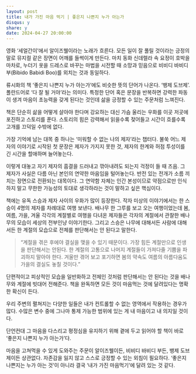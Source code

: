 ```yaml
---
layout: post
title: 내가 가진 마음 먹기 | 좋은지 나쁜지 누가 아는가
disqus: y
share: y
date: 2024-04-27 20:00:00
---
```



영화 ‘세얼간이’에서 알이즈웰이라는 노래가 흐른다. 모든 일이 잘 풀릴 것이라는 긍정의 말로 뮤지컬 같은 장면이 어깨를 들썩이게 만든다. 마치 동화 신데렐라 속 요정이 호박을 마차로, 누더기 옷을 드레스로 바꾸는 마법을 시전할 때 소망과 믿음으로 비비디 바비디 부(Bibido Babidi Boo)를 외치는 것과 동일하다. 

류시화의 책 ‘좋은지 나쁜지 누가 아는가’에도 비슷한 뜻의 단어가 나온다. ‘뱅제 도브제’. 폴란드어로 ‘다 잘 될 거야’라는 의미다. 특정한 단어 혹은 문장을 반복하면 강력한 파동이 생겨 마음이 초능력을 갖게 된다는 것인데 삶을 긍정할 수 있는 주문처럼 느껴진다.

책은 단순히 삶을 어떻게 살아야 한다며 강요하는 대신 가슴 울리는 우화를 이곳 저곳에 포진하고 스토리를 푼다. 스토리의 힘은 강력해서 읽을수록 젖어들고 시간이 흐를수록 고개를 끄덕일 수밖에 없다.

가장 기억에 남는 대목 중 하나는 ‘미워할 수 없는 나의 제자’라는 챕터다. 불쑥 어느 제자의 이야기로 시작된 첫 문장은 제자가 가지지 못한 것, 제자의 한계와 허점 투성이를 긴 시간을 할애하며 늘어놓는다.

이렇게 대놓고 자기 제자의 흠결을 드러내고 깎아내려도 되는지 걱정이 들 때 즈음. 그 제자가 사실은 다름 아닌 본인의 연약한 마음임을 털어놓는다. 반전 있는 전개가 소름 끼치는 장면으로 전환되는 대목이다. 그 연약함 자체는 인간 본성이므로 약점으로만 인식하지 말고 무한한 가능성의 토대로 생각하라는 것이 말하고 싶은 핵심이다.

책에는 유독 스승과 제자 사이의 우화가 많이 등장한다. 작자 미상의 이야기에서는 한 스승이 4명의 제자를 차례대로 여행 보낸다. 배나무 한 그루를 보고 오는 여행이었는데 봄, 여름, 가을, 겨울 각각의 계절별로 여행을 다녀온 제자들은 각자의 계절에서 관찰한 배나무의 모습이 세상의 전부인냥 이야기한다. 그리고 스승은 나무에 대해서든 사람에 대해서든 한 계절의 모습으로 전체를 판단해서는 안 된다고 말한다.

>“계절을 겪은 후에야 결실을 맺을 수 있기 때문이다. 가장 힘든 계절만으로 인생을 판단해서는 안된다. 한 계절의 고통으로 나머지 계절들이 가져다줄 기쁨을 파괴하지 말아야 한다. 겨울만 겪어 보고 포기하면 봄의 약속도 여름의 아름다움도 가을의 결실도 놓칠 것이다.”

단편적이고 피상적인 모습을 일반화하고 전체인 것처럼 판단해서는 안 된다는 것을 배나무와 계절에 빗대어 전해준다. 책을 완독하면 모든 것이 마음먹는 것에 달려있다는 명확한 확신이 든다.

우리 주변의 펼쳐지는 다양한 일들은 내가 컨트롤할 수 없는 영역에서 작용하는 경우가 많다. 수많은 변수 중에 그나마 통제 가능한 범위에 있는 게 내 마음이고 내 의지일 것이다.

단언컨대 그 마음을 다스리고  평정심을 유지하기 위해 곁에 두고 읽어야 할 책이 바로 ‘좋은지 나쁜지 누가 아는가’다.  

마음을 고쳐먹을 수 있게 도와주는 주문이 알이즈웰이든, 비비디 바비디 부든, 뱅제 도브제이든 상관없다. 자존감을 잃지 않고 스스로 긍정할 수 있는 외침이 필요하다. ‘좋은지 나쁜지는 누가 아는 것’이 아니라 결국 ‘내가 가진 마음먹기’에 달려 있는 것 같다.
